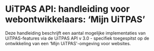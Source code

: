 ---
---

# UiTPAS API: handleiding voor webontwikkelaars: ‘Mijn UiTPAS’
Deze handleiding beschrijft een aantal mogelijke implementaties van UiTPAS-features via de UiTPAS API v 3.0 - specifiek toegespitst op de ontwikkeling van een ‘Mijn UiTPAS'-omgeving voor websites.